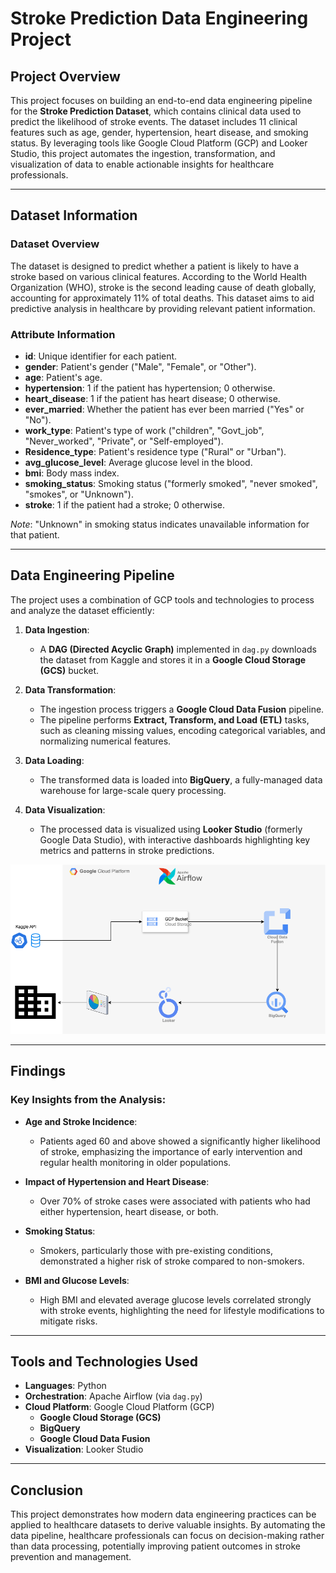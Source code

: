 # Stroke Prediction Data Engineering Project

## Project Overview
This project focuses on building an end-to-end data engineering pipeline for the **Stroke Prediction Dataset**, which contains clinical data used to predict the likelihood of stroke events. The dataset includes 11 clinical features such as age, gender, hypertension, heart disease, and smoking status. By leveraging tools like Google Cloud Platform (GCP) and Looker Studio, this project automates the ingestion, transformation, and visualization of data to enable actionable insights for healthcare professionals.

---

## Dataset Information

### **Dataset Overview**
The dataset is designed to predict whether a patient is likely to have a stroke based on various clinical features. According to the World Health Organization (WHO), stroke is the second leading cause of death globally, accounting for approximately 11% of total deaths. This dataset aims to aid predictive analysis in healthcare by providing relevant patient information.

### **Attribute Information**
- **id**: Unique identifier for each patient.
- **gender**: Patient's gender ("Male", "Female", or "Other").
- **age**: Patient's age.
- **hypertension**: 1 if the patient has hypertension; 0 otherwise.
- **heart_disease**: 1 if the patient has heart disease; 0 otherwise.
- **ever_married**: Whether the patient has ever been married ("Yes" or "No").
- **work_type**: Patient's type of work ("children", "Govt_job", "Never_worked", "Private", or "Self-employed").
- **Residence_type**: Patient's residence type ("Rural" or "Urban").
- **avg_glucose_level**: Average glucose level in the blood.
- **bmi**: Body mass index.
- **smoking_status**: Smoking status ("formerly smoked", "never smoked", "smokes", or "Unknown").
- **stroke**: 1 if the patient had a stroke; 0 otherwise.

*Note*: "Unknown" in smoking status indicates unavailable information for that patient.

---

## Data Engineering Pipeline

The project uses a combination of GCP tools and technologies to process and analyze the dataset efficiently:

1. **Data Ingestion**:
   - A **DAG (Directed Acyclic Graph)** implemented in `dag.py` downloads the dataset from Kaggle and stores it in a **Google Cloud Storage (GCS)** bucket.

2. **Data Transformation**:
   - The ingestion process triggers a **Google Cloud Data Fusion** pipeline.
   - The pipeline performs **Extract, Transform, and Load (ETL)** tasks, such as cleaning missing values, encoding categorical variables, and normalizing numerical features.

3. **Data Loading**:
   - The transformed data is loaded into **BigQuery**, a fully-managed data warehouse for large-scale query processing.

4. **Data Visualization**:
   - The processed data is visualized using **Looker Studio** (formerly Google Data Studio), with interactive dashboards highlighting key metrics and patterns in stroke predictions.


![Alt text for the image](/patient_stroke.png)




---

## Findings

### Key Insights from the Analysis:
- **Age and Stroke Incidence**:
  - Patients aged 60 and above showed a significantly higher likelihood of stroke, emphasizing the importance of early intervention and regular health monitoring in older populations.

- **Impact of Hypertension and Heart Disease**:
  - Over 70% of stroke cases were associated with patients who had either hypertension, heart disease, or both.

- **Smoking Status**:
  - Smokers, particularly those with pre-existing conditions, demonstrated a higher risk of stroke compared to non-smokers.

- **BMI and Glucose Levels**:
  - High BMI and elevated average glucose levels correlated strongly with stroke events, highlighting the need for lifestyle modifications to mitigate risks.

---

## Tools and Technologies Used
- **Languages**: Python
- **Orchestration**: Apache Airflow (via `dag.py`)
- **Cloud Platform**: Google Cloud Platform (GCP)
  - **Google Cloud Storage (GCS)**
  - **BigQuery**
  - **Google Cloud Data Fusion**
- **Visualization**: Looker Studio


---

## Conclusion

This project demonstrates how modern data engineering practices can be applied to healthcare datasets to derive valuable insights. By automating the data pipeline, healthcare professionals can focus on decision-making rather than data processing, potentially improving patient outcomes in stroke prevention and management.

